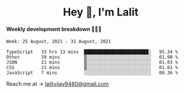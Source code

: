 <h1 align="center">Hey 👋, I'm Lalit</h1>

#### Weekly development breakdown 👨🏻‍💻
<!--START_SECTION:waka-->
```text
Week: 25 August, 2021 - 31 August, 2021

TypeScript   33 hrs 13 mins  ████████████████████████░   95.34 % 
Other        39 mins         ▒░░░░░░░░░░░░░░░░░░░░░░░░   01.90 % 
JSON         21 mins         ▒░░░░░░░░░░░░░░░░░░░░░░░░   01.03 % 
CSS          21 mins         ▒░░░░░░░░░░░░░░░░░░░░░░░░   01.01 % 
JavaScript   7 mins          ░░░░░░░░░░░░░░░░░░░░░░░░░   00.36 % 
```
<!--END_SECTION:waka-->

Reach me at → lalitvijay9480@gmail.com
